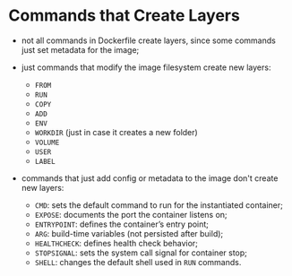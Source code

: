 # Commands that Create Layers

- not all commands in Dockerfile create layers, since some commands just set metadata for the image;
- just commands that modify the image filesystem create new layers:

  - `FROM`
  - `RUN`
  - `COPY`
  - `ADD`
  - `ENV`
  - `WORKDIR` (just in case it creates a new folder)
  - `VOLUME`
  - `USER`
  - `LABEL`

- commands that just add config or metadata to the image don't create new layers:

  - `CMD`: sets the default command to run for the instantiated container;
  - `EXPOSE`: documents the port the container listens on;
  - `ENTRYPOINT`: defines the container’s entry point;
  - `ARG`: build-time variables (not persisted after build);
  - `HEALTHCHECK`: defines health check behavior;
  - `STOPSIGNAL`: sets the system call signal for container stop;
  - `SHELL`: changes the default shell used in `RUN` commands.
